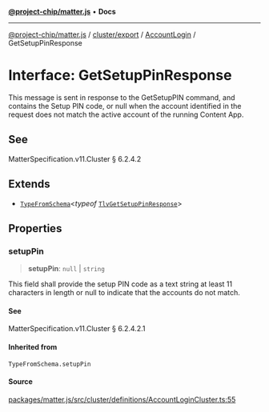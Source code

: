 [**@project-chip/matter.js**](../../../../../README.md) • **Docs**

***

[@project-chip/matter.js](../../../../../modules.md) / [cluster/export](../../../README.md) / [AccountLogin](../README.md) / GetSetupPinResponse

# Interface: GetSetupPinResponse

This message is sent in response to the GetSetupPIN command, and contains the Setup PIN code, or null when the
account identified in the request does not match the active account of the running Content App.

## See

MatterSpecification.v11.Cluster § 6.2.4.2

## Extends

- [`TypeFromSchema`](../../../../../tlv/export/README.md#typefromschemas)\<*typeof* [`TlvGetSetupPinResponse`](../README.md#tlvgetsetuppinresponse)\>

## Properties

### setupPin

> **setupPin**: `null` \| `string`

This field shall provide the setup PIN code as a text string at least 11 characters in length or null to
indicate that the accounts do not match.

#### See

MatterSpecification.v11.Cluster § 6.2.4.2.1

#### Inherited from

`TypeFromSchema.setupPin`

#### Source

[packages/matter.js/src/cluster/definitions/AccountLoginCluster.ts:55](https://github.com/project-chip/matter.js/blob/7a8cbb56b87d4ccf34bec5a9a95ab40a1711324f/packages/matter.js/src/cluster/definitions/AccountLoginCluster.ts#L55)
